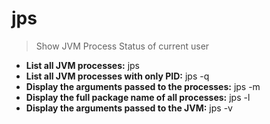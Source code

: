 # jps
> Show JVM Process Status of current user
- **List all JVM processes:**
jps
- **List all JVM processes with only PID:**
jps -q
- **Display the arguments passed to the processes:**
jps -m
- **Display the full package name of all processes:**
jps -l
- **Display the arguments passed to the JVM:**
jps -v
